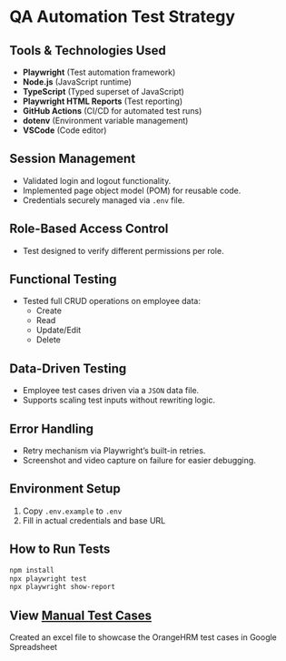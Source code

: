 # QA Automation Test Strategy

## Tools & Technologies Used

- **Playwright** (Test automation framework)
- **Node.js** (JavaScript runtime)
- **TypeScript** (Typed superset of JavaScript)
- **Playwright HTML Reports** (Test reporting)
- **GitHub Actions** (CI/CD for automated test runs)
- **dotenv** (Environment variable management)
- **VSCode** (Code editor)

## Session Management

- Validated login and logout functionality.
- Implemented page object model (POM) for reusable code.
- Credentials securely managed via `.env` file.

## Role-Based Access Control

- Test designed to verify different permissions per role.

## Functional Testing

- Tested full CRUD operations on employee data:
  - Create
  - Read
  - Update/Edit
  - Delete

## Data-Driven Testing

- Employee test cases driven via a `JSON` data file.
- Supports scaling test inputs without rewriting logic.

## Error Handling

- Retry mechanism via Playwright’s built-in retries.
- Screenshot and video capture on failure for easier debugging.

## Environment Setup

1. Copy `.env.example` to `.env`
2. Fill in actual credentials and base URL

## How to Run Tests

```bash
npm install
npx playwright test
npx playwright show-report
```

## View [Manual Test Cases](./test-cases.md)

Created an excel file to showcase the OrangeHRM test cases in Google Spreadsheet

